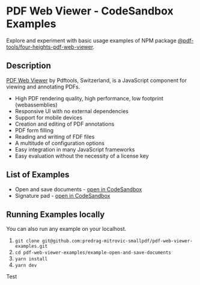 # PDF Web Viewer - CodeSandbox Examples

Explore and experiment with basic usage examples of NPM package [@pdf-tools/four-heights-pdf-web-viewer](https://www.npmjs.com/package/@pdf-tools/four-heights-pdf-web-viewer).

## Description

[PDF Web Viewer](https://www.pdf-tools.com/products/viewing-printing/pdf-web-viewer/)  by Pdftools, Switzerland, is a JavaScript component for viewing and annotating PDFs.

-   High PDF rendering quality, high performance, low footprint (webassemblies)
-   Responsive UI with no external dependencies
-   Support for mobile devices
-   Creation and editing of PDF annotations
-   PDF form filling
-   Reading and writing of FDF files
-   A multitude of configuration options
-   Easy integration in many JavaScript frameworks
-   Easy evaluation without the necessity of a license key

## List of Examples

* Open and save documents - [open in CodeSandbox](https://codesandbox.io/p/sandbox/github/predrag-mitrovic-smallpdf/pdf-web-viewer-examples/tree/4.1.0/example-open-and-save-documents)
* Signature pad - [open in CodeSandbox](https://codesandbox.io/p/sandbox/github/predrag-mitrovic-smallpdf/pdf-web-viewer-examples/tree/4.1.0/example-signature-pad)

## Running Examples locally

You can also run any example on your localhost.
1. `git clone git@github.com:predrag-mitrovic-smallpdf/pdf-web-viewer-examples.git`
1. `cd pdf-web-viewer-examples/example-open-and-save-documents`
1. `yarn install`
1. `yarn dev`

Test